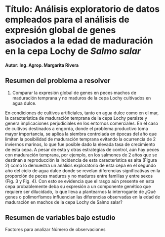 # Título: Análisis exploratorio de datos empleados para el análisis de expresión global de genes asociados a la edad de maduración en la cepa Lochy de _Salmo salar_

#### Autor: Ing. Agrop. Margarita Rivera

## Resumen del problema a resolver

1.	Comparar la expresión global de genes en peces machos de maduración temprana y no maduros de la cepa Lochy cultivados en agua dulce.

En condiciones de cultivos artificiales, tanto en agua dulce como en el mar, la característica de maduración temprana de la cepa Lochy persiste y genera implicaciones perjudiciales en los entornos comerciales. En el caso de cultivos destinados a engorda, donde el problema productivo toma mayor importancia, se aplica la siembra controlada en épocas del año que limiten la posibilidad de maduración temprana evitando la ocurrencia de 2 inviernos marinos, lo que fue posible dado la elevada tasa de crecimiento de esta cepa. A pesar de esta y otras estrategias de control, aún hay peces con maduración temprana, por ejemplo, en los salmones de 2 años que se destinan a reproducción la incidencia de esta característica es alta (Figura 2) como lo demuestra un análisis exploratorio de esta cepa en el segundo año del ciclo de agua dulce donde se revelan diferencias significativas en la proporción de peces maduros y no maduros entre familias y entre sexos (Fig. 3 y Fig. 4). Con esto se evidencia que el rasgo aún  presente en esta cepa probablemente deba su expresión a un componente genético que requiere ser dilucidado, lo que lleva a plantearnos la interrogante de ¿Qué genes o polimorfismos influencian las diferencias observadas en la edad de maduración en machos de la cepa Lochy de Salmo salar?


## Resumen de variables bajo estudio

Factores para analizar
Número de observaciones

